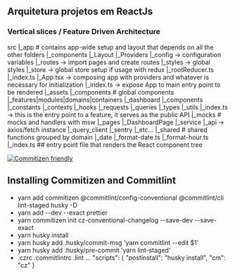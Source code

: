 ## Arquitetura projetos em ReactJs

### Vertical slices / Feature Driven Architecture

src
|_app # contains app-wide setup and layout that depends on all the other folders
  |_components
    |_Layout
    |_Providers
  |_config -> configuration variables
  |_routes -> import pages and create routes
  |_styles -> global styles
  |_store  -> global store setup if usage with redux
  |_rootReducer.ts
  |_index.ts
  |_App.tsx -> composing app with providers and whatever is necessary for initialization
  |_index.ts -> expose App to main entry point to be rendered
|_assets
|_components # global components
|_features|modules|domains|containers
  |_dashboard
    |_components
    |_constants
    |_contexts
    |_hooks
    |_requests
    |_queries
    |_types
    |_utils
    |_index.ts -> this is the entry point to a feature, it serves as the public API
|_mocks  # mocks and handlers with msw
|_pages
  |_DashboardPage
|_service
  |_api -> axios/fetch instance
  |_query_client
  |_sentry
  |_etc...
|_shared # shared functions grouped by domain
  |_date
    |_format-date.ts
    |_format-hour.ts
|_index.ts ## entry point file that renders the React component tree



[![Commitizen friendly](https://img.shields.io/badge/commitizen-friendly-brightgreen.svg)](http://commitizen.github.io/cz-cli/)
## Installing Commitizen and Commitlint
- yarn add commitizen @commitlint/config-conventional @commitlint/cli lint-staged husky -D
- yarn add --dev --exact prettier
- yarn commitizen init cz-conventional-changelog --save-dev --save-exact
- yarn husky install
- yarn husky add .husky/commit-msg 'yarn commitlint --edit $1'
- yarn husky add .husky/pre-commit 'yarn lint-staged'
- .czrc .commitlintrc .lint
 ...
  "scripts": {
    "postinstall": "husky install",
    "cm": "cz"
  }
